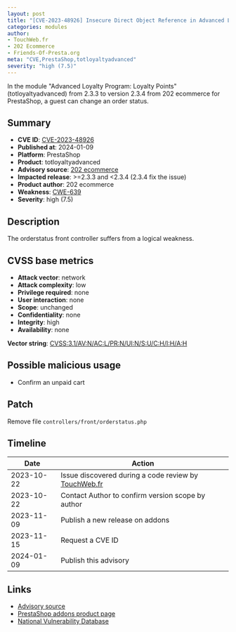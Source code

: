 ```yaml
---
layout: post
title: "[CVE-2023-48926] Insecure Direct Object Reference in Advanced Loyalty Program: Loyalty Points module for PrestaShop"
categories: modules
author:
- TouchWeb.fr
- 202 Ecommerce
- Friends-Of-Presta.org
meta: "CVE,PrestaShop,totloyaltyadvanced"
severity: "high (7.5)"
---
```


In the module "Advanced Loyalty Program: Loyalty Points" (totloyaltyadvanced) from 2.3.3 to version 2.3.4 from 202 ecommerce for PrestaShop, a guest can change an order status.

## Summary

* **CVE ID**: [CVE-2023-48926](https://github.com/202ecommerce/security-advisories/security/advisories/GHSA-jp2c-mj65-qpmw)
* **Published at**: 2024-01-09
* **Platform**: PrestaShop
* **Product**:  totloyaltyadvanced
* **Advisory source**: [202 ecommerce](https://github.com/202ecommerce/security-advisories/security/advisories/GHSA-jp2c-mj65-qpmw)
* **Impacted release**: >=2.3.3 and <2.3.4 (2.3.4 fix the issue)
* **Product author**: 202 ecommerce
* **Weakness**: [CWE-639](https://cwe.mitre.org/data/definitions/639.html)
* **Severity**: high (7.5)

## Description

The orderstatus front controller suffers from a logical weakness.


## CVSS base metrics

* **Attack vector**: network
* **Attack complexity**: low
* **Privilege required**: none
* **User interaction**: none
* **Scope**: unchanged
* **Confidentiality**: none
* **Integrity**: high
* **Availability**: none

**Vector string**: [CVSS:3.1/AV:N/AC:L/PR:N/UI:N/S:U/C:H/I:H/A:H](https://nvd.nist.gov/vuln-metrics/cvss/v3-calculator?vector=AV:N/AC:L/PR:N/UI:N/S:U/C:N/I:H/A:N)

## Possible malicious usage

* Confirm an unpaid cart


## Patch

Remove file `controllers/front/orderstatus.php`


## Timeline

| Date | Action |
|--|--|
| 2023-10-22 | Issue discovered during a code review by [TouchWeb.fr](https://www.touchweb.fr) |
| 2023-10-22 | Contact Author to confirm version scope by author |
| 2023-11-09 | Publish a new release on addons |
| 2023-11-15 | Request a CVE ID |
| 2024-01-09 | Publish this advisory |

## Links

* [Advisory source](https://github.com/202ecommerce/security-advisories/security/advisories/GHSA-jp2c-mj65-qpmw)
* [PrestaShop addons product page](https://addons.prestashop.com/en/referral-loyalty-programs/7301-advanced-loyalty-program-loyalty-points.html)
* [National Vulnerability Database](https://nvd.nist.gov/vuln/detail/CVE-2023-48926)
